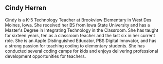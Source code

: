 ## Cindy Herren

Cindy is a K-5 Technology Teacher at Brookview Elementary in West Des Moines, Iowa.  She received her BS from Iowa State University and has a Master's Degree in Integrating Technology in the Classroom. She has taught for sixteen years, ten as a classroom teacher and the last six in her current role.  She is an Apple Distinguished Educator, PBS Digital Innovator, and has a strong passion for teaching coding to elementary students. She has conducted several coding camps for kids and enjoys delivering professional development opportunities for teachers.  